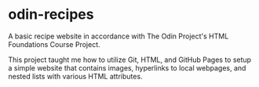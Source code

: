 # odin-recipes
A basic recipe website in accordance with The Odin Project's HTML Foundations Course Project.

This project taught me how to utilize Git, HTML, and GitHub Pages to setup a simple website that contains images, hyperlinks to local webpages, and nested lists with various HTML attributes.
